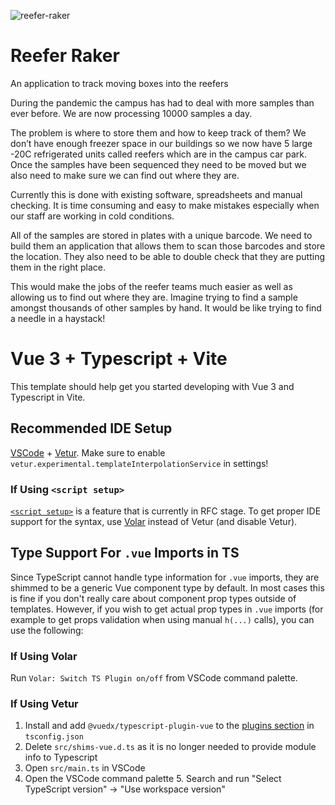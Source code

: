 ![reefer-raker](https://user-images.githubusercontent.com/519327/109385373-39f5f480-78eb-11eb-9bb6-022c62e01fac.png)
# Reefer Raker

An application to track moving boxes into the reefers

During the pandemic the campus has had to deal with more samples than ever before. We are now processing 10000 samples a day.

The problem is where to store them and how to keep track of them? We don’t have enough freezer space in our buildings so we now have 5 large -20C refrigerated units called reefers which are in the campus car park. Once the samples have been sequenced they need to be moved but we also need to make sure we can find out where they are.

Currently this is done with existing software, spreadsheets and manual checking. It is time consuming and easy to make mistakes especially when our staff are working in cold conditions.

All of the samples are stored in plates with a unique barcode. We need to build them an application that allows them to scan those barcodes and store the location. They also need to be able to double check that they are putting them in the right place. 

This would make the jobs of the reefer teams much easier as well as allowing us to find out where they are. Imagine trying to find a sample amongst thousands of other samples by hand. It would be like trying to find a needle in a haystack!

# Vue 3 + Typescript + Vite

This template should help get you started developing with Vue 3 and Typescript in Vite.

## Recommended IDE Setup

[VSCode](https://code.visualstudio.com/) + [Vetur](https://marketplace.visualstudio.com/items?itemName=octref.vetur). Make sure to enable `vetur.experimental.templateInterpolationService` in settings!

### If Using `<script setup>`

[`<script setup>`](https://github.com/vuejs/rfcs/pull/227) is a feature that is currently in RFC stage. To get proper IDE support for the syntax, use [Volar](https://marketplace.visualstudio.com/items?itemName=johnsoncodehk.volar) instead of Vetur (and disable Vetur).

## Type Support For `.vue` Imports in TS

Since TypeScript cannot handle type information for `.vue` imports, they are shimmed to be a generic Vue component type by default. In most cases this is fine if you don't really care about component prop types outside of templates. However, if you wish to get actual prop types in `.vue` imports (for example to get props validation when using manual `h(...)` calls), you can use the following:

### If Using Volar

Run `Volar: Switch TS Plugin on/off` from VSCode command palette.

### If Using Vetur

1. Install and add `@vuedx/typescript-plugin-vue` to the [plugins section](https://www.typescriptlang.org/tsconfig#plugins) in `tsconfig.json`
2. Delete `src/shims-vue.d.ts` as it is no longer needed to provide module info to Typescript
3. Open `src/main.ts` in VSCode
4. Open the VSCode command palette 5. Search and run "Select TypeScript version" -> "Use workspace version"


